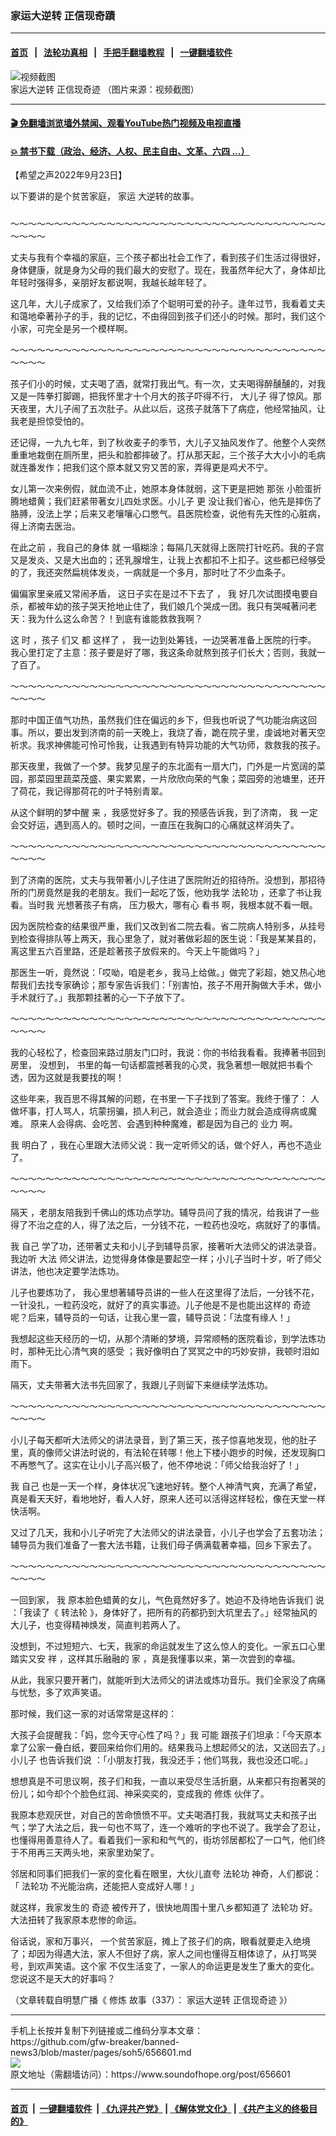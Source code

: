 ### 家运大逆转 正信现奇蹟
------------------------

#### [首页](https://github.com/gfw-breaker/banned-news3/blob/master/README.md) &nbsp;&nbsp;|&nbsp;&nbsp; [法轮功真相](https://github.com/begood0513/basic/blob/master/README.md)  &nbsp;&nbsp;|&nbsp;&nbsp; [手把手翻墙教程](https://github.com/gfw-breaker/guides/wiki)  &nbsp;&nbsp;|&nbsp;&nbsp; [一键翻墙软件](https://github.com/gfw-breaker/nogfw/blob/master/README.md)  



<div><img alt="视频截图" src="https://img.soundofhope.org/2022-07/1658269659660.jpg"/>
<br/><figcaption class="caption">
 家运大逆转 正信现奇迹 （图片来源：视频截图）
</figcaption></div><hr/>

#### [ 🎬  免翻墙浏览墙外禁闻、观看YouTube热门视频及电视直播](https://github.com/gfw-breaker/HelloWorld)

#### [ 💥  禁书下载（政治、经济、人权、民主自由、文革、六四 ...）](https://github.com/gfw-breaker/books/blob/master/README.md)

<div><div class="Content__Wrapper sc-1bvya0-0 grZQxZ">
 <p class="meta-top">
  <span class="meta">
   【希望之声2022年9月23日】
  </span>
 </p>
 <p style="border:none;margin-bottom:24px">
  <w:sdt id="-1619292585" sdttag="goog_rdk_7">
   以下要讲的是个贫苦家庭，
   <ok href="/term/787587">
    家运
   </ok>
   大逆转的故事。
  </w:sdt>
 </p>
 <p>
  <w:sdt id="-1619292584" sdttag="goog_rdk_8">
   ～～～～～～～～～～～～～～～～～～～～～～～～～～～～～～～～～～～～～～～～
  </w:sdt>
 </p>
 <p>
  <w:sdt id="-1619292583" sdttag="goog_rdk_9">
   丈夫与我有个幸福的家庭，三个孩子都出社会工作了，看到孩子们生活过得很好，身体健康，就是身为父母的我们最大的安慰了。现在，我虽然年纪大了，身体却比年轻时强得多，亲朋好友都说啊，我越长越年轻了。
  </w:sdt>
 </p>
 <p>
  <w:sdt id="-1619292582" sdttag="goog_rdk_10">
   这几年，大儿子成家了，又给我们添了个聪明可爱的孙子。逢年过节，我看着丈夫和蔼地牵著孙子的手，我的记忆，不由得回到孩子们还小的时候。那时，我们这个小家，可完全是另一个模样啊。
  </w:sdt>
 </p>
 <p>
  <w:sdt id="-1619292581" sdttag="goog_rdk_11">
   ～～～～～～～～～～～～～～～～～～～～～～～～～～～～～～～～～～～～～～～～
  </w:sdt>
 </p>
 <p>
  <w:sdt id="-1619292580" sdttag="goog_rdk_12">
   孩子们小的时候，丈夫喝了酒，就常打我出气。有一次，丈夫喝得醉醺醺的，对我又是一阵拳打脚踢，把我怀里才十个月大的孩子吓得不行，
  </w:sdt>
  <w:sdt id="-1619292579" sdttag="goog_rdk_13">
   大儿子
  </w:sdt>
  <w:sdt id="-1619292578" sdttag="goog_rdk_14">
   得了惊风。那天夜里，大儿子闹了五次肚子。从此以后，这孩子就落下了病症，他经常抽风，让我老是担惊受怕的。
  </w:sdt>
 </p>
 <p>
  <w:sdt id="-1619292577" sdttag="goog_rdk_15">
   还记得，一九九七年，到了秋收麦子的季节，大儿子又抽风发作了。他整个人突然重重地栽倒在厕所里，把头和脸都摔破了。打从那天起，三个孩子大大小小的毛病就连番发作；把我们这个原本就又穷又苦的家，弄得更是鸡犬不宁。
  </w:sdt>
 </p>
 <p>
  <w:sdt id="-1619292576" sdttag="goog_rdk_16">
   女儿第一次来例假，就血流不止，她原本身体就弱，这下更是把她
  </w:sdt>
  <w:sdt id="-1619292575" sdttag="goog_rdk_17">
   那张
  </w:sdt>
  <w:sdt id="-1619292574" sdttag="goog_rdk_18">
   小脸蛋折腾地蜡黄；我们赶紧带著女儿四处求医。小儿子
  </w:sdt>
  <w:sdt id="-1619292573" sdttag="goog_rdk_19">
   更
  </w:sdt>
  <w:sdt id="-1619292572" sdttag="goog_rdk_20">
   没让我们省心，他先是摔伤了胳膊，没法上学；后来又老嚷嚷心口憋气。县医院检查，说他有先天性的心脏病，得上济南去医治。
  </w:sdt>
 </p>
 <p>
  <w:sdt id="-1619292571" sdttag="goog_rdk_21">
  </w:sdt>
  <w:sdt id="-1619292570" sdttag="goog_rdk_22">
   在此之前
  </w:sdt>
  <w:sdt id="-1619292569" sdttag="goog_rdk_23">
   ，我自己的身体
  </w:sdt>
  <w:sdt id="-1619292568" sdttag="goog_rdk_24">
   就
  </w:sdt>
  <w:sdt id="-1619292567" sdttag="goog_rdk_25">
   一塌糊涂；每隔几天就得上医院打针吃药。我的子宫又是发炎、又是大出血的；还乳腺增生，让我上衣都扣不上扣子。这些都已经够受的了，我还突然扁桃体发炎，一病就是一个多月，那时吐了不少血条子。
  </w:sdt>
 </p>
 <p>
  <w:sdt id="-1619292566" sdttag="goog_rdk_26">
   偏偏家里亲戚又常闹矛盾，
  </w:sdt>
  <w:sdt id="-1619292565" sdttag="goog_rdk_27">
   这日子实在是过不下去了
  </w:sdt>
  <w:sdt id="-1619292564" sdttag="goog_rdk_28">
   ，
  </w:sdt>
  <w:sdt id="-1619292563" sdttag="goog_rdk_29">
   我
  </w:sdt>
  <w:sdt id="-1619292562" sdttag="goog_rdk_30">
   好几次试图摸电要自杀，都被年幼的孩子哭天抢地止住了，我们娘几个哭成一团。我只有哭喊著问老天：我为什么这么命苦？！到底有谁能救救我啊？
  </w:sdt>
 </p>
 <p>
  <w:sdt id="-1619292561" sdttag="goog_rdk_31">
  </w:sdt>
  <w:sdt id="-1619292560" sdttag="goog_rdk_32">
   这
  </w:sdt>
  <w:sdt id="-1619292559" sdttag="goog_rdk_33">
   时
  </w:sdt>
  <w:sdt id="-1619292558" sdttag="goog_rdk_34">
   ，孩子
  </w:sdt>
  <w:sdt id="-1619292557" sdttag="goog_rdk_35">
   们又
  </w:sdt>
  <w:sdt id="-1619292556" sdttag="goog_rdk_36">
   都
  </w:sdt>
  <w:sdt id="-1619292555" sdttag="goog_rdk_37">
   这样了
  </w:sdt>
  <w:sdt id="-1619292554" sdttag="goog_rdk_38">
   ，
  </w:sdt>
  <w:sdt id="-1619292553" sdttag="goog_rdk_39">
   我一边到处筹钱，一边哭著准备上医院的行李。
  </w:sdt>
  <w:sdt id="-1619292552" sdttag="goog_rdk_40">
   我心里打定了主意：孩子要是好了哪，我这条命就熬到孩子们长大；否则，我就一了百了。
  </w:sdt>
 </p>
 <p>
  <w:sdt id="-1619292551" sdttag="goog_rdk_41">
   ～～～～～～～～～～～～～～～～～～～～～～～～～～～～～～～～～～～～～～～～
  </w:sdt>
 </p>
 <p>
  <w:sdt id="-1619292550" sdttag="goog_rdk_42">
   那时中国正值气功热，虽然我们住在偏远的乡下，但我也听说了气功能治病这回事。所以，要出发到济南的前一天晚上，我烧了香，跪在院子里，虔诚地对著天空祈求。我求神佛能可怜可怜我，让我遇到有特异功能的大气功师，救救我的孩子。
  </w:sdt>
 </p>
 <p>
  <w:sdt id="-1619292549" sdttag="goog_rdk_43">
   那天夜里，我做了一个梦。我梦见屋子的东北面有一扇大门，门外是一片宽阔的菜园，那菜园里蔬菜茂盛、果实累累，一片欣欣向荣的气象；菜园旁的池塘里，还开了荷花，我记得那荷花的叶子特别青翠。
  </w:sdt>
 </p>
 <p>
  <w:sdt id="-1619292548" sdttag="goog_rdk_44">
   从这个鲜明的梦中醒
  </w:sdt>
  <w:sdt id="-1619292547" sdttag="goog_rdk_45">
   来
  </w:sdt>
  <w:sdt id="-1619292546" sdttag="goog_rdk_46">
   ，我感觉好多了。我的预感告诉我，到了济南，
  </w:sdt>
  <w:sdt id="-1619292545" sdttag="goog_rdk_47">
   我
  </w:sdt>
  <w:sdt id="-1619292544" sdttag="goog_rdk_48">
   一定会交好运，遇到高人的。顿时之间，一直压在我胸口的心痛就这样消失了。
  </w:sdt>
 </p>
 <p>
  <w:sdt id="-1619292543" sdttag="goog_rdk_49">
   ～～～～～～～～～～～～～～～～～～～～～～～～～～～～～～～～～～～～～～～～
  </w:sdt>
 </p>
 <p>
  <w:sdt id="-1619292542" sdttag="goog_rdk_50">
   到了济南的医院，丈夫与我带著小儿子住进了医院附近的招待所。没想到，那招待所的门房竟然是我的老朋友。我们一起吃了饭，他劝我学
   <ok href="/term/968">
    法轮功
   </ok>
   ，还拿了书让我看。当时我
  </w:sdt>
  <w:sdt id="-1619292541" sdttag="goog_rdk_51">
   光想著孩子有病，
  </w:sdt>
  <w:sdt id="-1619292540" sdttag="goog_rdk_52">
   压力极大，哪有心
  </w:sdt>
  <w:sdt id="-1619292539" sdttag="goog_rdk_53">
   看书
  </w:sdt>
  <w:sdt id="-1619292538" sdttag="goog_rdk_54">
   啊，我根本就不看一眼。
  </w:sdt>
 </p>
 <p>
  <w:sdt id="-1619292537" sdttag="goog_rdk_55">
   因为医院检查的结果很严重，我们又改到省二院去看。省二院病人特别多，从挂号到检查得排队等上两天，我心里急了，就对著做彩超的医生说：「我是某某县的，离这里五六百里路，还是趁著孩子放假来的。今天上午能做吗？」
  </w:sdt>
 </p>
 <p>
  <w:sdt id="-1619292536" sdttag="goog_rdk_56">
   那医生一听，竟然说：「哎呦，咱是老乡，我马上给做。」做完了彩超，她又热心地帮我们去找专家确诊；那专家告诉我们：「别害怕，孩子不用开胸做大手术，做小手术就行了。」我那颗挂著的心一下子放下了。
  </w:sdt>
 </p>
 <p>
  <w:sdt id="-1619292535" sdttag="goog_rdk_57">
   ～～～～～～～～～～～～～～～～～～～～～～～～～～～～～～～～～～～～～～～～
  </w:sdt>
 </p>
 <p>
  <w:sdt id="-1619292534" sdttag="goog_rdk_58">
   我的心轻松了，检查回来路过朋友门口时，我说：你的书给我看看。我捧著书回到房里，
  </w:sdt>
  <w:sdt id="-1619292533" sdttag="goog_rdk_59">
   没想到，
  </w:sdt>
  <w:sdt id="-1619292532" sdttag="goog_rdk_60">
   书里的每一句话都震撼著我的心灵，我急著想一眼就把书看个透，因为这就是我要找的啊！
  </w:sdt>
 </p>
 <p>
  <w:sdt id="-1619292531" sdttag="goog_rdk_62">
   这些年来，我百思不得其解的问题，在书里一下子找到了答案。我终于懂了：
  </w:sdt>
  <w:sdt id="-1619292530" sdttag="goog_rdk_63">
   人做坏事，打人骂人，坑蒙拐骗，损人利己，就会造业；而业力就会造成得病或魔难。
  </w:sdt>
  <w:sdt id="-1619292529" sdttag="goog_rdk_64">
   原来人会得病、会吃苦、会遇到种种魔难，都是因为自己的
  </w:sdt>
  <w:sdt id="-1619292528" sdttag="goog_rdk_61">
  </w:sdt>
  <w:sdt id="-1619292527" sdttag="goog_rdk_65">
   业力
  </w:sdt>
  <w:sdt id="-1619292526" sdttag="goog_rdk_66">
   啊。
  </w:sdt>
 </p>
 <p>
  <w:sdt id="-1619292525" sdttag="goog_rdk_67">
   我
  </w:sdt>
  <w:sdt id="-1619292524" sdttag="goog_rdk_68">
   明白了
  </w:sdt>
  <w:sdt id="-1619292523" sdttag="goog_rdk_69">
   ，我在心里跟大法师父说：我一定听师父的话，做个好人，再也不造业了。
  </w:sdt>
 </p>
 <p>
  <w:sdt id="-1619292522" sdttag="goog_rdk_70">
   ～～～～～～～～～～～～～～～～～～～～～～～～～～～～～～～～～～～～～～～～
  </w:sdt>
 </p>
 <p>
  <w:sdt id="-1619292521" sdttag="goog_rdk_71">
  </w:sdt>
  <w:sdt id="-1619292520" sdttag="goog_rdk_72">
   隔天
  </w:sdt>
  <w:sdt id="-1619292519" sdttag="goog_rdk_73">
   ，老朋友陪我到千佛山的炼功点学功。辅导员问了我的情况，给我讲了一些得了不治之症的人，得了法之后，一分钱不花，一粒药也没吃，病就好了的事情。
  </w:sdt>
 </p>
 <p>
  <w:sdt id="-1619292518" sdttag="goog_rdk_74">
  </w:sdt>
  <w:sdt id="-1619292517" sdttag="goog_rdk_75">
   我
  </w:sdt>
  <w:sdt id="-1619292516" sdttag="goog_rdk_76">
   自己
  </w:sdt>
  <w:sdt id="-1619292515" sdttag="goog_rdk_77">
   学了功，还带著丈夫和小儿子到辅导员家，接著听大法师父的讲法录音。我边听
  </w:sdt>
  <w:sdt id="-1619292514" sdttag="goog_rdk_78">
   大法
  </w:sdt>
  <w:sdt id="-1619292513" sdttag="goog_rdk_79">
   师父讲法，边觉得身体像是要起空一样；小儿子当时十岁，听了师父讲法，他也决定要学法炼功。
  </w:sdt>
 </p>
 <p>
  <w:sdt id="-1619292512" sdttag="goog_rdk_80">
   儿子也要炼功了，
  </w:sdt>
  <w:sdt id="-1619292511" sdttag="goog_rdk_81">
   我心里想著辅导员讲的一些人在这里得了法后，一分钱不花，一针没扎，一粒药没吃，就好了的真实事迹。儿子他是不是也能出这样的
   <ok href="/term/2817">
    奇迹
   </ok>
   呢？后来，辅导员的一句话，让我心里一震，辅导员说：「法度有缘人！」
  </w:sdt>
 </p>
 <p>
  <w:sdt id="-1619292510" sdttag="goog_rdk_82">
   我想起这些天经历的一切，从那个清晰的梦境，异常顺畅的医院看诊，到学法炼功时，那种无比心清气爽的感受
  </w:sdt>
  <w:sdt id="-1619292509" sdttag="goog_rdk_83">
   ；我好像明白了冥冥之中的巧妙安排，我顿时泪如雨下。
  </w:sdt>
 </p>
 <p>
  <w:sdt id="-1619292508" sdttag="goog_rdk_84">
   隔天，丈夫带著大法书先回家了，我跟儿子则留下来继续学法炼功。
  </w:sdt>
 </p>
 <p>
  <w:sdt id="-1619292507" sdttag="goog_rdk_85">
   ～～～～～～～～～～～～～～～～～～～～～～～～～～～～～～～～～～～～～～～～
  </w:sdt>
 </p>
 <p>
  <w:sdt id="-1619292506" sdttag="goog_rdk_86">
   小儿子每天都听大法师父的讲法录音，到了第三天，孩子惊喜地发现，他的肚子里，真的像师父讲法时说的，有法轮在转哪！他上下楼小跑步的时候，还发现胸口不再憋气了。这实在让小儿子高兴极了，他不停地说：「师父给我治好了！」
  </w:sdt>
 </p>
 <p>
  <w:sdt id="-1619292505" sdttag="goog_rdk_87">
   我
  </w:sdt>
  <w:sdt id="-1619292504" sdttag="goog_rdk_88">
   自己
  </w:sdt>
  <w:sdt id="-1619292503" sdttag="goog_rdk_89">
   也是一天一个样，身体状况飞速地好转。整个人神清气爽，充满了希望，真是看天天好，看地地好，看人人好，原来人还可以活得这样轻松，像在天堂一样快活啊。
  </w:sdt>
 </p>
 <p>
  <w:sdt id="-1619292502" sdttag="goog_rdk_90">
   又过了几天，我和小儿子听完了大法师父的讲法录音，小儿子也学会了五套功法；辅导员为我们准备了一套大法书籍，让我们母子俩满载著幸福，回乡下家去了。
  </w:sdt>
 </p>
 <p>
  <w:sdt id="-1619292501" sdttag="goog_rdk_91">
   ～～～～～～～～～～～～～～～～～～～～～～～～～～～～～～～～～～～～～～～～
  </w:sdt>
 </p>
 <p>
  <w:sdt id="-1619292500" sdttag="goog_rdk_92">
   一回到家，
  </w:sdt>
  <w:sdt id="-1619292499" sdttag="goog_rdk_93">
   我
  </w:sdt>
  <w:sdt id="-1619292498" sdttag="goog_rdk_94">
   原本脸色蜡黄的女儿，气色竟然好多了。她迫不及待地告诉我们
  </w:sdt>
  <w:sdt id="-1619292497" sdttag="goog_rdk_95">
   说
  </w:sdt>
  <w:sdt id="-1619292496" sdttag="goog_rdk_96">
   ：「我读了《
   <ok href="/term/4799">
    转法轮
   </ok>
   》，身体好了，把所有的药都扔到大坑里去了。」经常抽风的大儿子，也变得精神焕发，简直判若两人了。
  </w:sdt>
 </p>
 <p>
  <w:sdt id="-1619292495" sdttag="goog_rdk_97">
   没想到，不过短短六、七天，我家的命运就发生了这么惊人的变化。一家五口心里踏实又安
  </w:sdt>
  <w:sdt id="-1619292494" sdttag="goog_rdk_98">
   祥
  </w:sdt>
  <w:sdt id="-1619292493" sdttag="goog_rdk_99">
   ，这样其乐融融的
  </w:sdt>
  <w:sdt id="-1619292492" sdttag="goog_rdk_100">
   家
  </w:sdt>
  <w:sdt id="-1619292491" sdttag="goog_rdk_101">
   ，真是我懂事以来，第一次尝到的幸福。
  </w:sdt>
 </p>
 <p>
  <w:sdt id="-1619292490" sdttag="goog_rdk_102">
   从此，我家只要开著门，就能听到大法师父的讲法或炼功音乐。我们全家没了病痛与忧愁，多了欢声笑语。
  </w:sdt>
 </p>
 <p>
  那时候，我们这一家的对话常常是这样的：
  <w:sdtpr>
  </w:sdtpr>
 </p>
 <p>
  <w:sdt id="-1619292488" sdttag="goog_rdk_104">
   大孩子会提醒我：「妈，您今天守心性了吗？」我
  </w:sdt>
  <w:sdt id="-1619292487" sdttag="goog_rdk_105">
   可能
  </w:sdt>
  <w:sdt id="-1619292486" sdttag="goog_rdk_106">
   跟孩子们坦承：「今天原本拿了公家一叠白纸，要回来给你们用的。结果我马上想起师父的法，又送回去了。」小儿子
  </w:sdt>
  <w:sdt id="-1619292485" sdttag="goog_rdk_107">
   也告诉我们说
  </w:sdt>
  <w:sdt id="-1619292484" sdttag="goog_rdk_108">
   ：「小朋友打我，我没还手；他们骂我，我也没还口呢。」
  </w:sdt>
 </p>
 <p>
  <w:sdt id="-1619292483" sdttag="goog_rdk_109">
   想想真是不可思议啊，孩子们和我，一直以来受尽生活折磨，从来都只有抱著哭的份儿；如今却个个脸色红润、神采奕奕的，变成我的
   <ok href="/term/554195">
    修炼
   </ok>
   伙伴了。
  </w:sdt>
 </p>
 <p>
  <w:sdt id="-1619292482" sdttag="goog_rdk_110">
   我原本悲观厌世，对自己的苦命愤愤不平。丈夫喝酒打我，我就骂丈夫和孩子出气；学了大法之后，我一句也不骂了，连一个难听的字也不说了。我学会了忍让，也懂得用善意待人了。看着我们一家和和气气的，街坊邻居都松了一口气，他们终于不用再三天两头地，来家里劝架了。
  </w:sdt>
 </p>
 <p>
  <w:sdt id="-1619292481" sdttag="goog_rdk_111">
   邻居和同事们把我们一家的变化看在眼里，大伙儿直夸
   <ok href="/term/968">
    法轮功
   </ok>
   神奇，人们都说：「
   <ok href="/term/968">
    法轮功
   </ok>
   不光能治病，还能把人变成好人哪！」
  </w:sdt>
 </p>
 <p>
  <w:sdt id="-1619292479" sdttag="goog_rdk_113">
   就这样，我家发生的
   <ok href="/term/2817">
    奇迹
   </ok>
   被传开了，很快地周围十里八乡都知道了
   <ok href="/term/968">
    法轮功
   </ok>
   好。大法扭转了我家原本悲惨的命运。
  </w:sdt>
 </p>
 <p>
  <w:sdt id="-1619292477" sdttag="goog_rdk_115">
  </w:sdt>
  <w:sdt id="-1619292474" sdttag="goog_rdk_118">
   俗话说，家和万事兴，
  </w:sdt>
  <w:sdt id="-1619292473" sdttag="goog_rdk_119">
   一个贫苦家庭，摊上了孩子们的病，眼看就要走入绝境了；却因为得遇大法，家人不但好了病，家人之间也懂得互相体谅了，从打骂哭号，到欢声笑语。这个家
  </w:sdt>
  <w:sdt id="-1619292472" sdttag="goog_rdk_120">
   不仅生活变了，一家人的命运更是发生了重大的变化。
  </w:sdt>
  <w:sdt id="-1619292471" sdttag="goog_rdk_121">
   您说这不是天大的好事吗？
  </w:sdt>
 </p>
 <p>
  （文章转载自明慧广播《
  <ok href="/term/554195">
   修炼
  </ok>
  故事（337）：
  <ok href="https://www.mhradio.org/showprogram/14633.html">
   家运大逆转 正信现奇迹
  </ok>
  》）
 </p>
</div>
</div>
<hr/>
手机上长按并复制下列链接或二维码分享本文章：<br/>
https://github.com/gfw-breaker/banned-news3/blob/master/pages/soh5/656601.md <br/>
<a href='https://github.com/gfw-breaker/banned-news3/blob/master/pages/soh5/656601.md'><img src='https://github.com/gfw-breaker/banned-news3/blob/master/pages/soh5/656601.md.png'/></a> <br/>
原文地址（需翻墙访问）：https://www.soundofhope.org/post/656601


------------------------
#### [首页](https://github.com/gfw-breaker/banned-news3/blob/master/README.md) &nbsp;|&nbsp; [一键翻墙软件](https://github.com/gfw-breaker/nogfw/blob/master/README.md) &nbsp;| [《九评共产党》](https://github.com/gfw-breaker/9ping.md/blob/master/README.md#九评之一评共产党是什么) | [《解体党文化》](https://github.com/gfw-breaker/jtdwh.md/blob/master/README.md) | [《共产主义的终极目的》](https://github.com/gfw-breaker/gczydzjmd.md/blob/master/README.md)


<img src='http://gfw-breaker.win/banned-news3/pages/soh5/656601.md' width='0px' height='0px'/>